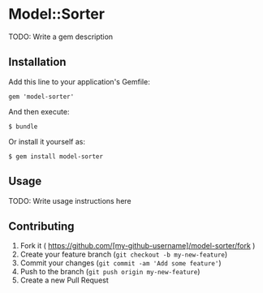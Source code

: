 # Model::Sorter

TODO: Write a gem description

## Installation

Add this line to your application's Gemfile:

    gem 'model-sorter'

And then execute:

    $ bundle

Or install it yourself as:

    $ gem install model-sorter

## Usage

TODO: Write usage instructions here

## Contributing

1. Fork it ( https://github.com/[my-github-username]/model-sorter/fork )
2. Create your feature branch (`git checkout -b my-new-feature`)
3. Commit your changes (`git commit -am 'Add some feature'`)
4. Push to the branch (`git push origin my-new-feature`)
5. Create a new Pull Request
